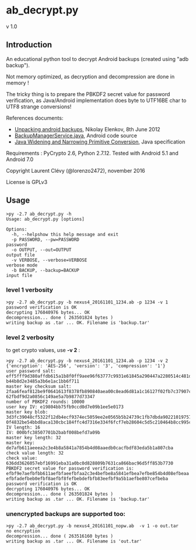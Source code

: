 
# ab_decrypt.py #
v 1.0

## Introduction ##

An educational python tool to decrypt Android backups (created using "adb backup"). 

Not memory optimized, as decryption and decompression are done in memory !

The tricky thing is to prepare the PBKDF2 secret value for password verification, as Java/Android implementation does byte to UTF16BE char to UTF8 strange conversions!

References documents:

- [Unpacking android backups](https://nelenkov.blogspot.fr/2012/06/unpacking-android-backups.html "Unpacking android backups"), Nikolay Elenkov, 8th June 2012
- [BackupManagerService.java](https://android.googlesource.com/platform/frameworks/base/+/master/services/backup/java/com/android/server/backup/BackupManagerService.java "BackupManagerService.java"), Android code source
- [Java Widening and Narrowing Primitive Conversion](https://docs.oracle.com/javase/specs/jls/se8/html/jls-5.html#jls-5.1.4 "Java Widening and Narrowing Primitive Conversion "), Java specification

Requirements : PyCrypto 2.6, Python 2.7.12. Tested with Android 5.1 and Android 7.0

Copyright Laurent Clévy (@lorenzo2472), november 2016

License is GPLv3

## Usage ##

    >py -2.7 ab_decrypt.py -h
    Usage: ab_decrypt.py [options]
    
    Options:
      -h, --helpshow this help message and exit
      -p PASSWORD, --pw=PASSWORD
    password
      -o OUTPUT, --out=OUTPUT
    output file
      -v VERBOSE, --verbose=VERBOSE
    verbose mode
      -b BACKUP, --backup=BACKUP
    input file
                        
### level 1 verbosity

    >py -2.7 ab_decrypt.py -b nexus4_20161101_1234.ab -p 1234 -v 1
    password verification is OK
    decrypting 176040976 bytes... OK
    decompression... done ( 263501824 bytes )
    writing backup as .tar ... OK. Filename is 'backup.tar'

### level 2 verbosity

to get crypto values, use **-v 2** :

    >py -2.7 ab_decrypt.py -b nexus4_20161101_1234.ab -p 1234 -v 2
    {'encryption': 'AES-256', 'version': '3', 'compression': '1'}
    user password salt: eff5fff9d380affdb615a1b8f0ff9aee96f63777c9931e61845a290447a2280514c481dcebe1ab6175d159ba1e2225f61275
    b44b8d2e3485a3b6e1ac1bb6f711
    master key checksum salt: 2faa6feaf812be9f0641613f8378fb890840aea00c8ead6d81a1c16127f02fb7c37907c3c88bc08ccd2cd70aed162c
    62fbdf9d2a0856c149ae5a7b9877d73347
    number of PBKDF2 rounds: 10000
    user key IV: e19804bb75fb9ccd0d7e09b1ee5e0173
    master key blob: 3d3fc39048cf5322f12db4ecf9374ec5059ee2e0565b5b24739c1fb7dbda902210197574d2c709874a7022673fd1a9b2e67e8b6
    0f4832be54bbd8aca130cbc184ffc4d7316e334f6fcf7eb28604c5d5c210464b8cc995c75d9be9dabf7dbfd35
    IV length: 16
    IV: 000bfc38507701b2babf008befd7a09b
    master key length: 32
    master key: de7afb611aeeea2c3e4b8a5841a7854b4d08aaedb0cacfbdf83eda5b1a807cba
    check value length: 32
    check value: 636dd3626057ebf16991eba31a0bc0d828809b7631ca866bac96d5ff853b7730
    PBKDF2 secret value for password verification is: efbf9e7aefbfbb611aefbfaeefbfaa2c3e4befbe8a5841efbea7efbe854b4d08efbeaa
    efbfadefbeb0efbf8aefbf8fefbebdefbfb83eefbf9a5b1aefbe807cefbeba
    password verification is OK
    decrypting 176040976 bytes... OK
    decompression... done ( 263501824 bytes )
    writing backup as .tar ... OK. Filename is 'backup.tar'

### unencrypted backups are supported too:

    >py -2.7 ab_decrypt.py -b nexus4_20161101_nopw.ab  -v 1 -o out.tar
    no encryption
    decompression... done ( 263516160 bytes )
    writing backup as .tar ... OK. Filename is 'out.tar'

